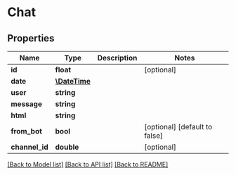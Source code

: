 # Chat

## Properties
Name | Type | Description | Notes
------------ | ------------- | ------------- | -------------
**id** | **float** |  | [optional] 
**date** | [**\DateTime**](Date.md) |  | 
**user** | **string** |  | 
**message** | **string** |  | 
**html** | **string** |  | 
**from_bot** | **bool** |  | [optional] [default to false]
**channel_id** | **double** |  | [optional] 

[[Back to Model list]](../README.md#documentation-for-models) [[Back to API list]](../README.md#documentation-for-api-endpoints) [[Back to README]](../README.md)


